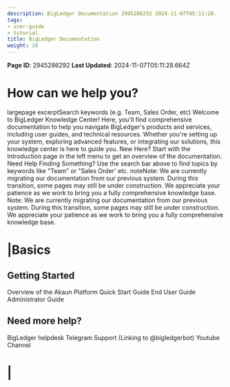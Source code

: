 ```yaml
---
description: BigLedger Documentation 2945286292 2024-11-07T05:11:28.
tags:
- user-guide
- tutorial
title: BigLedger Documentation
weight: 10
---
```


**Page ID**: 2945286292
**Last Updated**: 2024-11-07T05:11:28.664Z
# How can we help you?
largepage excerptSearch keywords (e.g. Team, Sales Order, etc)
Welcome to BigLedger Knowledge Center! Here, you'll find comprehensive documentation to help you navigate BigLedger's products and services, including user guides, and technical resources. Whether you're setting up your system, exploring advanced features, or integrating our solutions, this knowledge center is here to guide you.
New Here? Start with the Introduction page in the left menu to get an overview of the documentation.
Need Help Finding Something? Use the search bar above to find topics by keywords like "Team" or "Sales Order' etc.
noteNote: We are currently migrating our documentation from our previous system. During this transition, some pages may still be under construction. We appreciate your patience as we work to bring you a fully comprehensive knowledge base.
Note: We are currently migrating our documentation from our previous system. During this transition, some pages may still be under construction. We appreciate your patience as we work to bring you a fully comprehensive knowledge base.
# |Basics
## Getting Started
Overview of the Akaun Platform
Quick Start Guide
End User Guide
Administrator Guide
## Need more help?
BigLedger helpdesk
Telegram Support (Linking to @bigledgerbot)
Youtube Channel
# |